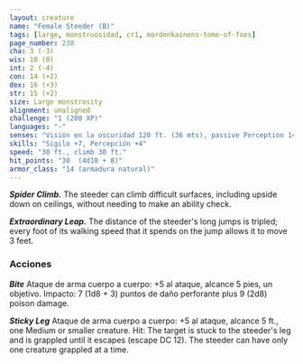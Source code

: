 ```yaml
---
layout: creature
name: "Female Steeder (B)"
tags: [large, monstruosidad, cr1, mordenkainens-tome-of-foes]
page_number: 238
cha: 3 (-3)
wis: 10 (0)
int: 2 (-4)
con: 14 (+2)
dex: 16 (+3)
str: 15 (+2)
size: Large monstrosity
alignment: unaligned
challenge: "1 (200 XP)"
languages: "-"
senses: "Visión en la oscuridad 120 ft. (36 mts), passive Perception 14"
skills: "Sigilo +7, Percepción +4"
speed: "30 ft., climb 30 ft."
hit_points: "30  (4d10 + 8)"
armor_class: "14 (armadura natural)"
---
```


***Spider Climb.*** The steeder can climb difficult surfaces, including upside down on ceilings, without needing to make an ability check.

***Extraordinary Leap.*** The distance of the steeder's long jumps is tripled; every foot of its walking speed that it spends on the jump allows it to move 3 feet.

### Acciones

***Bite*** Ataque de arma cuerpo a cuerpo: +5 al ataque, alcance 5 pies, un objetivo. Impacto: 7 (1d8 + 3) puntos de daño perforante plus 9 (2d8) poison damage.

***Sticky Leg*** Ataque de arma cuerpo a cuerpo: +5 al ataque, alcance 5 ft., one Medium or smaller creature. Hit: The target is stuck to the steeder's leg and is grappled until it escapes (escape DC 12). The steeder can have only one creature grappled at a time.